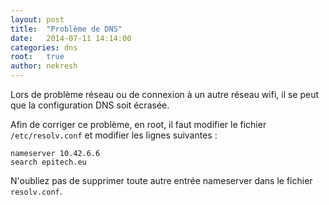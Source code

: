 ```yaml
---
layout: post
title:  "Problème de DNS"
date:   2014-07-11 14:14:00
categories: dns
root:   true
author: nekresh
---
```


Lors de problème réseau ou de connexion à un autre réseau wifi, il se peut que la configuration DNS soit écrasée.

Afin de corriger ce problème, en root, il faut modifier le fichier `/etc/resolv.conf` et modifier les lignes suivantes :

    nameserver 10.42.6.6
    search epitech.eu

N'oubliez pas de supprimer toute autre entrée nameserver dans le fichier `resolv.conf`.
